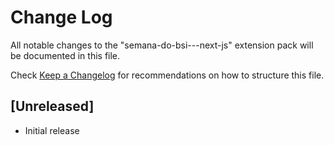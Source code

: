 # Change Log

All notable changes to the "semana-do-bsi---next-js" extension pack will be documented in this file.

Check [Keep a Changelog](http://keepachangelog.com/) for recommendations on how to structure this file.

## [Unreleased]

- Initial release
